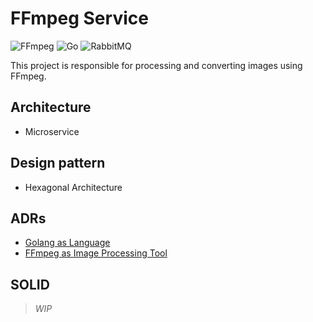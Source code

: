 # FFmpeg Service

![FFmpeg](https://img.shields.io/badge/ffmpeg-%23CB2018.svg?style=for-the-badge&logo=ffmpeg&logoColor=white)
![Go](https://img.shields.io/badge/go-%2300ADD8.svg?style=for-the-badge&logo=go&logoColor=white)
![RabbitMQ](https://img.shields.io/badge/Rabbitmq-FF6600?style=for-the-badge&logo=rabbitmq&logoColor=white)

This project is responsible for processing and converting images using FFmpeg.

## Architecture

- Microservice

## Design pattern

- Hexagonal Architecture

## ADRs

- [Golang as Language](./adr/ADR1.md)
- [FFmpeg as Image Processing Tool](./adr/ADR2.md)

## SOLID

> _*WIP*_
